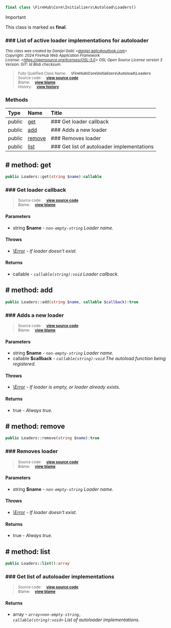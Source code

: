 ```php
final class \FireHub\Core\Initializers\Autoload\Loaders()
```





> [!IMPORTANT]
This class is marked as **final**.





### ### List of active loader implementations for autoloader



<sub>_This class was created by Danijel Galić &lt;danijel.galic@outlook.com&gt;_</sub><br/><sub>_Copyright: 2024 FireHub Web Application Framework_</sub><br/><sub>_License: &lt;https://opensource.org/licenses/OSL-3.0&gt; OSL Open Source License version 3_</sub><br/><sub>_Version: GIT: $Id$ Blob checksum._</sub>

><sub>Fully Qualified Class Name:  **\FireHub\Core\Initializers\Autoload\Loaders**</sub><br/>
    <sub>Source code:  **[view source code](https://github.com/The-FireHub-Project/Core/blob/develop-pre-alpha-m1/src/initializers/autoload/firehub.Loaders.php#L26)**</sub><br/>
        <sub>Blame:  **[view blame](https://github.com/The-FireHub-Project/Core/blame/develop-pre-alpha-m1/src/initializers/autoload/firehub.Loaders.php)**</sub><br/>
        <sub>History:  **[view history](https://github.com/The-FireHub-Project/Core/commits/develop-pre-alpha-m1/src/initializers/autoload/firehub.Loaders.php)**</sub>


### Methods
| Type | Name | Title |
|:-----|:-----|:------|
|public|<a href="#get()">get</a>|### Get loader callback|
|public|<a href="#add()">add</a>|### Adds a new loader|
|public|<a href="#remove()">remove</a>|### Removes loader|
|public|<a href="#list()">list</a>|### Get list of autoloader implementations|

<h2><a name="get()"># method: get</a></h2>

```php
public Loaders::get(string $name):callable
```











### ### Get loader callback



><sub>Source code:  **[view source code](https://github.com/The-FireHub-Project/Core/blob/develop-pre-alpha-m1/src/initializers/autoload/firehub.Loaders.php#L52)**</sub><br/>
        <sub>Blame:  **[view blame](https://github.com/The-FireHub-Project/Core/blame/develop-pre-alpha-m1/src/initializers/autoload/firehub.Loaders.php#L52)**</sub>
#### Parameters

* string **$name** - _<code>non-empty-string</code>
Loader name._
#### Throws

* [\Error](./Wiki-Error) - _If loader doesn&#039;t exist._
#### Returns

* callable - _<code>callable(string):void</code> Loader callback._
<h2><a name="add()"># method: add</a></h2>

```php
public Loaders::add(string $name, callable $callback):true
```











### ### Adds a new loader



><sub>Source code:  **[view source code](https://github.com/The-FireHub-Project/Core/blob/develop-pre-alpha-m1/src/initializers/autoload/firehub.Loaders.php#L79)**</sub><br/>
        <sub>Blame:  **[view blame](https://github.com/The-FireHub-Project/Core/blame/develop-pre-alpha-m1/src/initializers/autoload/firehub.Loaders.php#L79)**</sub>
#### Parameters

* string **$name** - _<code>non-empty-string</code>
Loader name._
* callable **$callback** - _<code>callable(string):void</code>
The autoload function being registered._
#### Throws

* [\Error](./Wiki-Error) - _If loader is empty, or loader already exists._
#### Returns

* true - _Always true._
<h2><a name="remove()"># method: remove</a></h2>

```php
public Loaders::remove(string $name):true
```











### ### Removes loader



><sub>Source code:  **[view source code](https://github.com/The-FireHub-Project/Core/blob/develop-pre-alpha-m1/src/initializers/autoload/firehub.Loaders.php#L106)**</sub><br/>
        <sub>Blame:  **[view blame](https://github.com/The-FireHub-Project/Core/blame/develop-pre-alpha-m1/src/initializers/autoload/firehub.Loaders.php#L106)**</sub>
#### Parameters

* string **$name** - _<code>non-empty-string</code>
Loader name._
#### Throws

* [\Error](./Wiki-Error) - _If loader doesn&#039;t exist._
#### Returns

* true - _Always true._
<h2><a name="list()"># method: list</a></h2>

```php
public Loaders::list():array
```











### ### Get list of autoloader implementations



><sub>Source code:  **[view source code](https://github.com/The-FireHub-Project/Core/blob/develop-pre-alpha-m1/src/initializers/autoload/firehub.Loaders.php#L125)**</sub><br/>
        <sub>Blame:  **[view blame](https://github.com/The-FireHub-Project/Core/blame/develop-pre-alpha-m1/src/initializers/autoload/firehub.Loaders.php#L125)**</sub>
#### Returns

* array - _<code>array<non-empty-string, callable(string):void></code> List of autoloader
implementations._